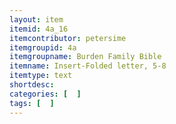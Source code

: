 ```yaml
---
layout: item
itemid: 4a_16
itemcontributor: petersime
itemgroupid: 4a
itemgroupname: Burden Family Bible
itemname: Insert-Folded letter, 5-8
itemtype: text
shortdesc: 
categories: [  ]
tags: [  ]
---
```







